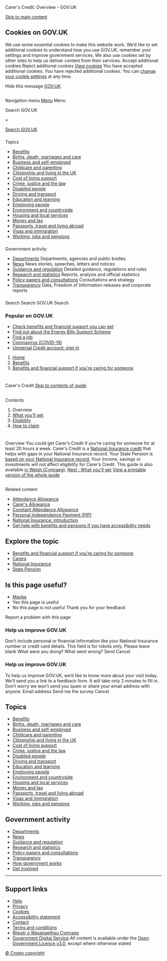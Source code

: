 
 Carer's Credit: Overview - GOV.UK
 
[Skip to main content](#content)
## Cookies on GOV.UK
We use some essential cookies to make this website work.
We’d like to set additional cookies to understand how you use GOV.UK, remember your settings and improve government services.
We also use cookies set by other sites to help us deliver content from their services.
Accept additional cookies
Reject additional cookies
[View cookies](/help/cookies)
You have accepted additional cookies. 
You have rejected additional cookies. 
 You can [change your cookie settings](/help/cookies) at any time.
 
Hide this message
[GOV.UK](https://www.gov.uk "Go to the GOV.UK homepage")
## 
 Navigation menu
[Menu](/browse)
Menu
 
 Search GOV.UK
 
 ×
 
[Search GOV.UK](/search)
### 
 Topics
* [Benefits](/browse/benefits)
* [Births, death, marriages and care](/browse/births-deaths-marriages)
* [Business and self-employed](/browse/business)
* [Childcare and parenting](/browse/childcare-parenting)
* [Citizenship and living in the UK](/browse/citizenship)
* [Cost of living support](/cost-of-living)
* [Crime, justice and the law](/browse/justice)
* [Disabled people](/browse/disabilities)
* [Driving and transport](/browse/driving)
* [Education and learning](/browse/education)
* [Employing people](/browse/employing-people)
* [Environment and countryside](/browse/environment-countryside)
* [Housing and local services](/browse/housing-local-services)
* [Money and tax](/browse/tax)
* [Passports, travel and living abroad](/browse/abroad)
* [Visas and immigration](/browse/visas-immigration)
* [Working, jobs and pensions](/browse/working)
### 
 Government activity
* [Departments](/government/organisations)
Departments, agencies and public bodies
* [News](/search/news-and-communications)
News stories, speeches, letters and notices
* [Guidance and regulation](/search/guidance-and-regulation)
Detailed guidance, regulations and rules
* [Research and statistics](/search/research-and-statistics)
Reports, analysis and official statistics
* [Policy papers and consultations](/search/policy-papers-and-consultations)
Consultations and strategy
* [Transparency](/search/transparency-and-freedom-of-information-releases)
Data, Freedom of Information releases and corporate reports
### 
 Search
Search GOV.UK
 Search
 
 
### Popular on GOV.UK
* [Check benefits and financial support you can get](/check-benefits-financial-support)
* [Find out about the Energy Bills Support Scheme](/guidance/getting-the-energy-bills-support-scheme-discount)
* [Find a job](/find-a-job)
* [Coronavirus (COVID-19)](/coronavirus)
* [Universal Credit account: sign in](/sign-in-universal-credit)
1. [Home](/)
2. [Benefits](/browse/benefits)
3. [Benefits and financial support if you're caring for someone](/browse/benefits/help-for-carers)
# 
 Carer's Credit
[Skip to contents of guide](#guide-contents)
## 
 Contents
1. Overview
2. [What you'll get](/carers-credit/what-youll-get)
3. [Eligibility](/carers-credit/eligibility)
4. [How to claim](/carers-credit/how-to-claim)
# 
 Overview
You could get Carer’s Credit if you’re caring for someone for at least 20 hours a week.
Carer’s Credit is a [National Insurance credit](/boost-state-pension/eligibility) that helps with gaps in your National Insurance record. Your State Pension is [based on your National Insurance record.](/national-insurance/what-national-insurance-is-for)
Your income, savings or investments will not affect eligibility for Carer’s Credit.
This guide is also available [in Welsh (Cymraeg)](/credyd-gofalwyr).
[Next
:
What you'll get](/carers-credit/what-youll-get)
[View a printable version of the whole guide](/carers-credit/print)
## 
 Related content
* [Attendance Allowance](/attendance-allowance)
* [Carer's Allowance](/carers-allowance)
* [Constant Attendance Allowance](/constant-attendance-allowance)
* [Personal Independence Payment (PIP)](/pip)
* [National Insurance: introduction](/national-insurance)
* [Get help with benefits and pensions if you have accessibility needs](/guidance/get-help-with-benefits-and-pensions-if-you-have-accessibility-needs)
## Explore the topic
* [Benefits and financial support if you're caring for someone](/browse/benefits/help-for-carers)
* [Carers](/browse/disabilities/carers)
* [National Insurance](/browse/tax/national-insurance)
* [State Pension](/browse/working/state-pension)
## Is this page useful?
* [Maybe](/contact/govuk)
* Yes this page is useful
* No this page is not useful
 Thank you for your feedback
 
 Report a problem with this page
 
### Help us improve GOV.UK
Don’t include personal or financial information like your National Insurance number or credit card details.
This field is for robots only. Please leave blank
What were you doing?
What went wrong?
Send
 Cancel
 
### Help us improve GOV.UK
To help us improve GOV.UK, we’d like to know more about your visit today. We’ll send you a link to a feedback form. It will take only 2 minutes to fill in. Don’t worry we won’t send you spam or share your email address with anyone.
Email address
Send me the survey
 Cancel
 
## Topics
* [Benefits](/browse/benefits)
* [Births, death, marriages and care](/browse/births-deaths-marriages)
* [Business and self-employed](/browse/business)
* [Childcare and parenting](/browse/childcare-parenting)
* [Citizenship and living in the UK](/browse/citizenship)
* [Cost of living support](/cost-of-living)
* [Crime, justice and the law](/browse/justice)
* [Disabled people](/browse/disabilities)
* [Driving and transport](/browse/driving)
* [Education and learning](/browse/education)
* [Employing people](/browse/employing-people)
* [Environment and countryside](/browse/environment-countryside)
* [Housing and local services](/browse/housing-local-services)
* [Money and tax](/browse/tax)
* [Passports, travel and living abroad](/browse/abroad)
* [Visas and immigration](/browse/visas-immigration)
* [Working, jobs and pensions](/browse/working)
## Government activity
* [Departments](/government/organisations)
* [News](/search/news-and-communications)
* [Guidance and regulation](/search/guidance-and-regulation)
* [Research and statistics](/search/research-and-statistics)
* [Policy papers and consultations](/search/policy-papers-and-consultations)
* [Transparency](/search/transparency-and-freedom-of-information-releases)
* [How government works](/government/how-government-works)
* [Get involved](/government/get-involved)
---
## Support links
* [Help](/help)
* [Privacy](/help/privacy-notice)
* [Cookies](/help/cookies)
* [Accessibility statement](/help/accessibility-statement)
* [Contact](/contact)
* [Terms and conditions](/help/terms-conditions)
* [Rhestr o Wasanaethau Cymraeg](/cymraeg)
* [Government Digital Service](/government/organisations/government-digital-service)
 All content is available under the [Open Government Licence v3.0](https://www.nationalarchives.gov.uk/doc/open-government-licence/version/3/), except where otherwise stated
 
[© Crown copyright](https://www.nationalarchives.gov.uk/information-management/re-using-public-sector-information/uk-government-licensing-framework/crown-copyright/)
